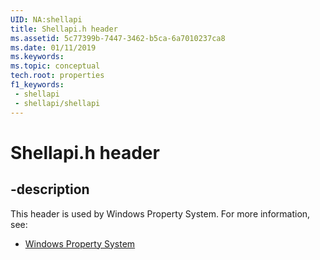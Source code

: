 ```yaml
---
UID: NA:shellapi
title: Shellapi.h header
ms.assetid: 5c77399b-7447-3462-b5ca-6a7010237ca8
ms.date: 01/11/2019
ms.keywords: 
ms.topic: conceptual
tech.root: properties
f1_keywords:
 - shellapi
 - shellapi/shellapi
---
```


# Shellapi.h header


## -description

This header is used by Windows Property System. For more information, see:

- [Windows Property System](../_properties/index.md)

